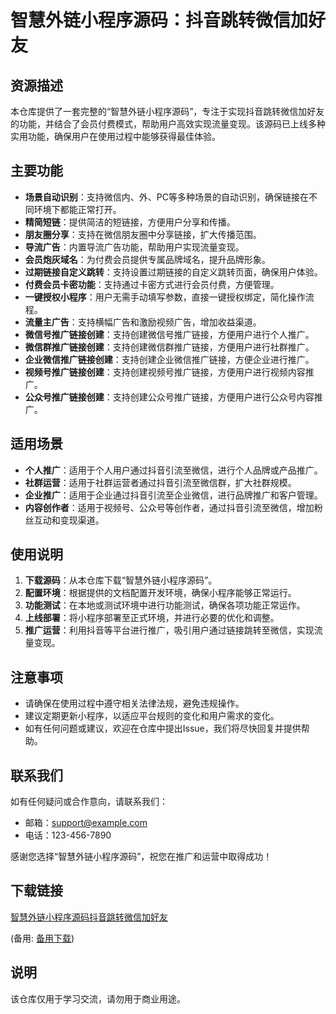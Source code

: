 # 智慧外链小程序源码：抖音跳转微信加好友

## 资源描述

本仓库提供了一套完整的“智慧外链小程序源码”，专注于实现抖音跳转微信加好友的功能，并结合了会员付费模式，帮助用户高效实现流量变现。该源码已上线多种实用功能，确保用户在使用过程中能够获得最佳体验。

## 主要功能

- **场景自动识别**：支持微信内、外、PC等多种场景的自动识别，确保链接在不同环境下都能正常打开。
- **精简短链**：提供简洁的短链接，方便用户分享和传播。
- **朋友圈分享**：支持在微信朋友圈中分享链接，扩大传播范围。
- **导流广告**：内置导流广告功能，帮助用户实现流量变现。
- **会员炮灰域名**：为付费会员提供专属品牌域名，提升品牌形象。
- **过期链接自定义跳转**：支持设置过期链接的自定义跳转页面，确保用户体验。
- **付费会员卡密功能**：支持通过卡密方式进行会员付费，方便管理。
- **一键授权小程序**：用户无需手动填写参数，直接一键授权绑定，简化操作流程。
- **流量主广告**：支持横幅广告和激励视频广告，增加收益渠道。
- **微信号推广链接创建**：支持创建微信号推广链接，方便用户进行个人推广。
- **微信群推广链接创建**：支持创建微信群推广链接，方便用户进行社群推广。
- **企业微信推广链接创建**：支持创建企业微信推广链接，方便企业进行推广。
- **视频号推广链接创建**：支持创建视频号推广链接，方便用户进行视频内容推广。
- **公众号推广链接创建**：支持创建公众号推广链接，方便用户进行公众号内容推广。

## 适用场景

- **个人推广**：适用于个人用户通过抖音引流至微信，进行个人品牌或产品推广。
- **社群运营**：适用于社群运营者通过抖音引流至微信群，扩大社群规模。
- **企业推广**：适用于企业通过抖音引流至企业微信，进行品牌推广和客户管理。
- **内容创作者**：适用于视频号、公众号等创作者，通过抖音引流至微信，增加粉丝互动和变现渠道。

## 使用说明

1. **下载源码**：从本仓库下载“智慧外链小程序源码”。
2. **配置环境**：根据提供的文档配置开发环境，确保小程序能够正常运行。
3. **功能测试**：在本地或测试环境中进行功能测试，确保各项功能正常运作。
4. **上线部署**：将小程序部署至正式环境，并进行必要的优化和调整。
5. **推广运营**：利用抖音等平台进行推广，吸引用户通过链接跳转至微信，实现流量变现。

## 注意事项

- 请确保在使用过程中遵守相关法律法规，避免违规操作。
- 建议定期更新小程序，以适应平台规则的变化和用户需求的变化。
- 如有任何问题或建议，欢迎在仓库中提出Issue，我们将尽快回复并提供帮助。

## 联系我们

如有任何疑问或合作意向，请联系我们：

- 邮箱：support@example.com
- 电话：123-456-7890

感谢您选择“智慧外链小程序源码”，祝您在推广和运营中取得成功！

## 下载链接
[智慧外链小程序源码抖音跳转微信加好友](https://pan.quark.cn/s/3bd793442080) 

(备用: [备用下载](https://pan.baidu.com/s/1N0L4VzWyeAcbQKMdZyoOyw?pwd=1234))

## 说明

该仓库仅用于学习交流，请勿用于商业用途。
